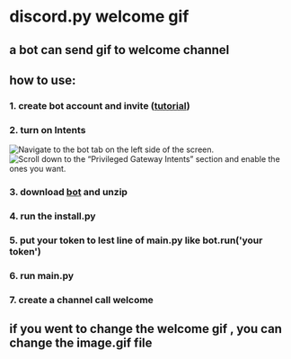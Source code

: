 # discord.py welcome gif
## a bot can send gif to welcome channel
## how to use:
### 1. create bot account and invite ([tutorial](https://discordpy.readthedocs.io/en/stable/discord.html))
### 2. turn on Intents 
![Navigate to the bot tab on the left side of the screen.](https://discordpy.readthedocs.io/en/stable/_images/discord_bot_tab.png) ![Scroll down to the “Privileged Gateway Intents” section and enable the ones you want.](https://discordpy.readthedocs.io/en/stable/_images/discord_privileged_intents.png)
### 3. download [bot](https://github.com/cutebear0123/discord.py_welcome_gif/releases/download/V1.0/discord.py_welcome_gif_bot.zip) and unzip
### 4. run the install.py
### 5. put your token to lest line of main.py like bot.run('your token')
### 6. run main.py
### 7. create a channel call welcome
## if you went to change the welcome gif , you can change the image.gif file
